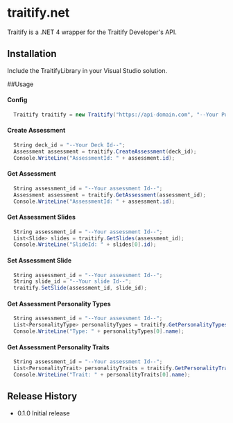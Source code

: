 traitify.net
============
Traitify is a .NET 4 wrapper for the Traitify Developer's API.

## Installation
Include the TraitifyLibrary in your Visual Studio solution.

##Usage

#### Config
```csharp
  Traitify traitify = new Traitify("https://api-domain.com", "--Your Public Key--", "--Secret Key--", "v1");
```

#### Create Assessment
```csharp
  String deck_id = "--Your Deck Id--";
  Assessment assessment = traitify.CreateAssessment(deck_id);
  Console.WriteLine("AssessmentId: " + assessment.id);
```

#### Get Assessment
```csharp
  String assessment_id = "--Your assessment Id--";
  Assessment assessment = traitify.GetAssessment(assessment_id);
  Console.WriteLine("AssessmentId: " + assessment.id);
```

#### Get Assessment Slides
```csharp
  String assessment_id = "--Your assessment Id--";
  List<Slide> slides = traitify.GetSlides(assessment_id);
  Console.WriteLine("SlideId: " + slides[0].id);
```

#### Set Assessment Slide
```csharp
  String assessment_id = "--Your assessment Id--";
  String slide_id = "--Your slide Id--";
  traitify.SetSlide(assessment_id, slide_id);
```

#### Get Assessment Personality Types
```csharp
  String assessment_id = "--Your assessment Id--";
  List<PersonalityType> personalityTypes = traitify.GetPersonalityTypes(assessment_id);
  Console.WriteLine("Type: " + personalityTypes[0].name);
```

#### Get Assessment Personality Traits
```csharp
  String assessment_id = "--Your assessment Id--";
  List<PersonalityTrait> personalityTraits = traitify.GetPersonalityTraits(assessment_id);
  Console.WriteLine("Trait: " + personalityTraits[0].name);
```

## Release History

* 0.1.0 Initial release

